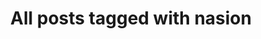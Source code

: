 ---
layout: tag
title: "All posts tagged with nasion"
permalink: /weblog/tags/nasion/
taxonomy: nasion
---